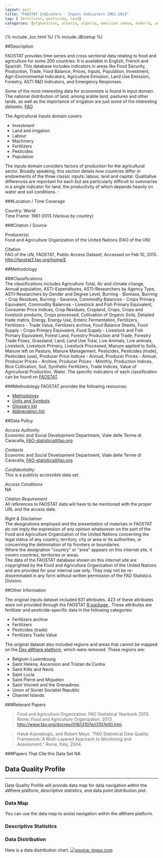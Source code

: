 ```yaml
---
layout: post
title: "FAOSTAT Indicators - Inputs Indicators 1961-2013"
tag: [ fertilizer, pesticide, land]
categories: [afghanistan, albania, algeria, american samoa, andorra, angola, anguilla, antigua & barbuda, argentina, armenia, aruba, australia, austria, azerbaijan, the bahamas, bahrain, bangladesh, barbados, belarus, belgium, belize, benin, bermuda, bhutan, bolivia, bosnia & herzegovina, botswana, brazil, british virgin is., brunei, bulgaria, burkina faso, burundi, cape verde, cambodia, cameroon, canada, cayman is., central african republic, chad, chile, china, colombia, comoros, congo, cook is., costa rica, croatia, cuba, cyprus, czech republic, denmark, djibouti, dominica, dominican republic, democratic republic of the congo, ecuador, egypt, el salvador, equatorial guinea, eritrea, estonia, ethiopia, falkland is., faroe is., fiji, finland, france, french guiana, french polynesia, gabon, the gambia, georgia, germany, ghana, gibraltar, greece, greenland, grenada, guadeloupe, guam, guatemala, guinea, guinea-bissau, guyana, haiti, honduras, hong kong, hungary, iceland, india, indonesia, iran, iraq, ireland, isle of man, israel, italy, jamaica, japan, jordan, kazakhstan, kenya, kiribati, kuwait, kyrgyzstan, laos, latvia, lebanon, lesotho, liberia, libya, liechtenstein, lithuania, luxembourg, macao, macedonia, madagascar, malawi, malaysia, maldives, mali, malta, marshall is., martinique, mauritania, mauritius, mayotte, mexico, micronesia, monaco, mongolia, montenegro, montserrat, morocco, mozambique, myanmar, namibia, nauru, nepal, netherlands, netherlands antilles, new caledonia, new zealand, nicaragua, niger, nigeria, niue, norfolk i., north korea, northern mariana is., norway, oman, pakistan, palau, panama, papua new guinea, paraguay, peru, philippines, pitcairn is., poland, portugal, puerto rico, qatar, south korea, moldova, romania, russia, rwanda, samoa, san marino, sao tome & principe, saudi arabia, senegal, serbia, seychelles, sierra leone, singapore, slovakia, slovenia, solomon is., somalia, south africa, south sudan, spain, sri lanka, sudan, suriname, swaziland, sweden, switzerland, syria, taiwan, tajikistan, tanzania, thailand, timor leste, togo, tokelau, tonga, trinidad & tobago, tunisia, turkey, turkmenistan, turks & caicos is., tuvalu, uganda, ukraine, united arab emirates, united kingdom, united states, virgin is., uruguay, uzbekistan, vanuatu, venezuela, vietnam, wallis & futuna, western sahara, yemen, zambia, zimbabwe]
---
```


{% include _toc.html %}
{% include JB/setup %}

##Description

FAOSTAT provides time-series and cross sectional  data relating to food and agriculture for some 200 countries. It is available in English, French and Spanish. This database includes indicators in areas like Food Security, Production, Trade, Food Balance, Prices, Inputs, Population, Investment, Agri-Environmental Indicators, Agriculture Emission, Land Use Emission, Forestry, ASTI R&D Indicators, and Emergency Responses.   

Some of the most interesting data for economists is found in input domain. The national distribution of land, among arable land, pastures and other lands, as well as the importance of irrigation are just some of the interesting datasets. [FAO][6] 

The Agricultural Inputs domain covers:

- Investment
- Land and irrigation
- Labour
- Machinery
- Fertilizers
- Pesticides
- Population

The inputs domain considers factors of production for the agricultural sector. Broadly speaking, this section details how countries differ in endowments of the three classic inputs: labour, land and capital. Qualitative differences are important for each but are particularly difficult to summarise in a single indicator for land, the productivity of which depends heavily on water and soil conditions. : 

###Location / Time Coverage

Country: World  
Time Frame: 1961-2013 (Various by country)  

###Citation / Source

Producer(s)   
Food and Agriculture Organization of the United Nations (FAO of the UN) 

Citation  
FAO of the UN, FAOSTAT, Public Access Dataset, Accessed on Feb 10, 2015. http://faostat3.fao.org/home/E

##Methodology

###Classifications    
The classifications includes Agriculture Total, Air and climate change, Annual population, ASTI-Expenditures, ASTI-Researchers by Agency Type, ASTI-Researchers by Gender and Degree Level, Burning - Biomass, Burning - Crop Residues, Burning - Savanna, Commodity Balances - Crops Primary Equivalent, Commodity Balances - Livestock and Fish Primary Equivalent, Consumer Price Indices, Crop Residues, Cropland, Crops, Crops and livestock products, Crops processed, Cultivation of Organic Soils, Detailed trade matrix, Energy, Energy Use, Enteric Fermentation, Fertilizers, Fertilizers - Trade Value, Fertilizers archive, Food Balance Sheets, Food Supply - Crops Primary Equivalent, Food Supply - Livestock and Fish Primary Equivalent, Forest Land, Forestry Production and Trade, Forestry Trade Flows, Grassland, Land, Land Use Total, Live Animals, Live animals, Livestock, Livestock Primary, Livestock Processed, Manure applied to Soils, Manure left on Pasture, Manure Management, Pesticides, Pesticides (trade), Pesticides (use), Producer Price Indices - Annual, Producer Prices - Annual, Producer Prices - Archive, Producer Prices - Monthly, Production Indices, Rice Cultivation, Soil, Synthetic Fertilizers, Trade Indices, Value of Agricultural Production, Water. The specific indicators of each classification can be found on [FAOSTAT][1].

###Methodology
FAOSTAT provides the following resources:

- [Methodology][2] 
- [Units and Symbols][3]   
- [Glossary list][4]
- [Abbreviation list][5]  

##Data Policy

*Access Authority*  
Economic and Social Development Department, Viale delle Terme di Caracalla, FAO-statistics@fao.org

*Contacts*  
Economic and Social Development Department, Viale delle Terme di Caracalla, FAO-statistics@fao.org

*Confidentiality*  
This is a publicly accessible data set.

*Access Conditions*  
NA 

*Citation Requirement*  
All references to FAOSTAT data will have to be mentioned with the proper URL and the access date.

*Right & Disclaimer*  
The designations employed and the presentation of materials in FAOSTAT do not imply the expression of any opinion whatsoever on the part of the Food and Agriculture Organization of the United Nations concerning the legal status of any country, territory, city or area or its authorities, or concerning the delimination of its frontiers or boundaries.  
Where the designation "country" or "area" appears on this internet site, it covers countries, territories or areas.  
The data of the FAOSTAT database shown on this internet site are copyrighted by the Food and Agriculture Organization of the United Nations and are provided for your internal use only. They may not be re-disseminated in any form without written permission of the FAO Statistics Division.  

##Other Information

The original inputs dataset included 631 attributes. 423 of these attributes were not provided through the FAOSTAT [R package ][7]. These attributes are fertilizer and pesticide-specific data in the following categories: 
 
- Fertilizers archive
- Fertilizers
- Pesticides (trade)
- Fertilizers Trade Value

The original dataset also included regions and areas that cannot be mapped on the [Dev aWhere platform][8], which were removed. These regions are: 
  
- Belgium-Luxembourg
- Saint Helena, Ascension and Tristan da Cunha
- Saint Kitts and Nevis
- Saint Lucia
- Saint Pierre and Miquelon
- Saint Vincent and the Grenadines
- Union of Soviet Socialist Republic
- Channel Islands

###Relevant Papers

> Food and Agriculture Organization. FAO Statistical Yearbook 2013. Rome: Food and Agriculture Organization, 2013. http://www.fao.org/docrep/018/i3107e/i3107e00.htm.  

> Haluk Kasnakoglu, and Robert Mayo. “FAO Statistical Data Quality Framework: A Multi-Layered Approach to Monitoring and Assessment.” Rome, Italy, 2004.

###Papers That Cite this Data Set
NA

## Data Quality Profile
----
Data Quality Profile will provide data map for data navigation within the aWhere platform, descriptive statistics, and data point distribution plot. 

### Data Map
You can use the data map to assist navigation within the aWhere platform. 
<script src="https://gist.github.com/yizhexu/97acce32fe1c2035009c.js"></script>

### Descriptive Statistics
<script src="https://gist.github.com/yizhexu/8be396b7fce249a8fe1d.js"></script>

### Data Distribution
Here is a data distribution chart. 
<a href="http://imgur.com/hBJdR9t"><img src="http://i.imgur.com/hBJdR9t.jpg" title="source: imgur.com" /></a>


[1]: http://faostat3.fao.org/mes/classifications/E "Classifications" 
[2]: http://faostat3.fao.org/mes/methodology_list/E "Methods & Standards"
[3]: http://faostat3.fao.org/mes/units/E "Standard Units and Symbols used in FAOSTAT"
[4]: http://faostat3.fao.org/mes/glossary/E "Glossary List"
[5]: http://faostat3.fao.org/mes/abbreviations/E "Abbreviations List"
[6]: http://faostat3.fao.org/download/Q/*/E "Production"
[7]: http://cran.r-project.org/web/packages/FAOSTAT/index.html "FAOSTAT: A complementary package to the FAOSTAT database and the Statistical Yearbook of the Food and Agricultural Organization of the United Nations"
[8]: http://apps.awhere.com/ "aWhere Platform"